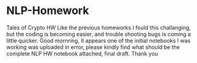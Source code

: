 # NLP-Homework
Tales of Crypto HW
Like the previous homeworks I fould this challanging, but the coding is becoming easier, and trouble shooting bugs is coming a little quicker. 
Good mornring, it appears one of the initial notebooks I was working was uploaded in error, please kindly find what should be the complete NLP HW notebook attached, final draft. Thank you
